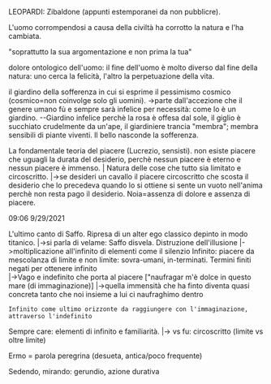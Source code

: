 LEOPARDI:
Zibaldone (appunti estemporanei da non pubblicre). 

L'uomo corrompendosi a causa della civiltà ha corrotto la natura e l'ha cambiata.

"soprattutto la sua argomentazione e non prima la tua" 

dolore ontologico dell'uomo: il fine dell'uomo è molto diverso dal fine della natura: uno cerca la felicità, l'altro la perpetuazione della vita.

il giardino della sofferenza in cui si esprime il pessimismo cosmico (cosmico=non coinvolge solo gli uomini). 
->parte dall'accezione che il genere umano fù e sempre sarà infelice per necessità: come lo è un giardino. 
--Giardino infelice perchè la rosa è offesa dal sole, il giglio è succhiato crudelmente da un'ape, il giardiniere trancia "membra";
						membra sensibili di piante viventi. Il bello nasconde la sofferenza. 
						
La fondamentale teoria del piacere (Lucrezio, sensisti).
non esiste piacere che uguagli la durata del desiderio, perchè nessun piacere è eterno e nessun piacere è immenso. 
	|						Natura delle cose che tutto sia limitato e circoscritto.
	|->se desideri un cavallo il piacere circoscritto che scosta il desiderio che lo precedeva quando lo si ottiene si sente un vuoto nell'anima perchè 
		non resta pago il desiderio. Noia=assenza di dolore e assenza di piacere.

09:06 9/29/2021

L'ultimo canto di Saffo. Ripresa di un alter ego classico depinto in modo titanico. 
	|->si parla di velame: Saffo disvela. Distruzione dell'illusione
											|->moltiplicazione all'infinito di elementi come il silenzio
Infinito: piacere da mescolanza di limite e non limite: sovra-umani, in-terminati. Termini finiti negati per ottenere infinito	
						|->Vago e indefinito che porta al piacere ["naufragar m'è dolce in questo mare (di immaginazione)]
						|->quella immensità che ha finto diventa quasi concreta tanto che noi insieme a lui ci naufraghimo dentro 

	Infinito come ultimo orizzonte da raggiungere con l'immaginazione, attraverso l'indefinito

Sempre care: elementi di infinito e familiarità. 
  |-> vs fu: circoscritto (limite vs oltre limite) 

Ermo = parola peregrina (desueta, antica/poco frequente)

Sedendo, mirando: gerundio, azione durativa